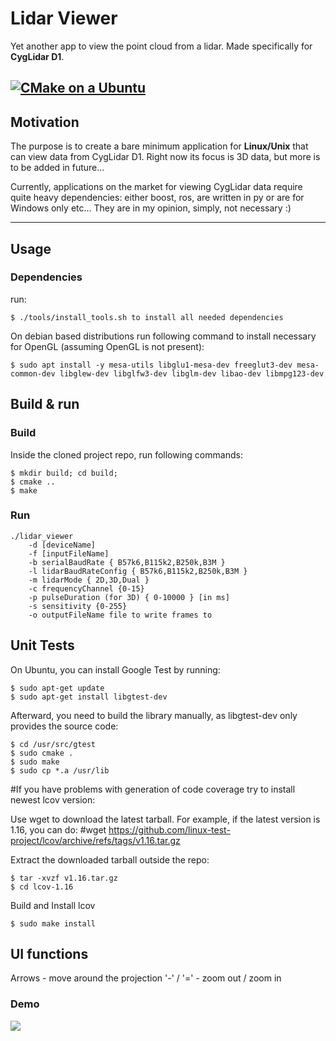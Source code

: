 # Lidar Viewer

Yet another app to view the point cloud from a lidar. Made specifically for __CygLidar D1__.

[![CMake on a Ubuntu](https://github.com/pawelsmyczek/lidar_viewer/actions/workflows/cmake-single-platform.yml/badge.svg?branch=main)](https://github.com/pawelsmyczek/lidar_viewer/actions/workflows/cmake-single-platform.yml)
---

## Motivation
The purpose is to create a bare minimum application for __Linux/Unix__ that can view data from CygLidar D1.
Right now its focus is 3D data, but more is to be added in future...

Currently, applications on the market for viewing CygLidar data require quite heavy dependencies:
either boost, ros, are written in py or are for Windows only etc... They are in my opinion, simply, not necessary :)

---

## Usage

### Dependencies

run:

    $ ./tools/install_tools.sh to install all needed dependencies

On debian based distributions run following command to install necessary for OpenGL (assuming OpenGL is not present):

    $ sudo apt install -y mesa-utils libglu1-mesa-dev freeglut3-dev mesa-common-dev libglew-dev libglfw3-dev libglm-dev libao-dev libmpg123-dev

## Build & run

### Build

Inside the cloned project repo, run following commands:

    $ mkdir build; cd build;
    $ cmake ..
    $ make

### Run

	./lidar_viewer
		-d [deviceName] 
		-f [inputFileName] 
		-b serialBaudRate { B57k6,B115k2,B250k,B3M } 
		-l lidarBaudRateConfig { B57k6,B115k2,B250k,B3M } 
		-m lidarMode { 2D,3D,Dual } 
		-c frequencyChannel {0-15} 
		-p pulseDuration (for 3D) { 0-10000 } [in ms] 
		-s sensitivity {0-255}
		-o outputFileName file to write frames to



## Unit Tests

On Ubuntu, you can install Google Test by running:

    $ sudo apt-get update
    $ sudo apt-get install libgtest-dev

Afterward, you need to build the library manually, as libgtest-dev only provides the source code:

    $ cd /usr/src/gtest
    $ sudo cmake .
    $ sudo make
    $ sudo cp *.a /usr/lib


#If you have problems with generation of code coverage try to install newest lcov version:

Use wget to download the latest tarball. For example, if the latest version is 1.16, you can do:
#wget https://github.com/linux-test-project/lcov/archive/refs/tags/v1.16.tar.gz

Extract the downloaded tarball outside the repo:

    $ tar -xvzf v1.16.tar.gz
    $ cd lcov-1.16

Build and Install lcov

    $ sudo make install

## UI functions

Arrows - move around the projection
'-' / '=' - zoom out / zoom in

### Demo

<img src="https://github.com/pawelsmyczek/lidar_viewer/blob/main/assets/demo22.gif" />

